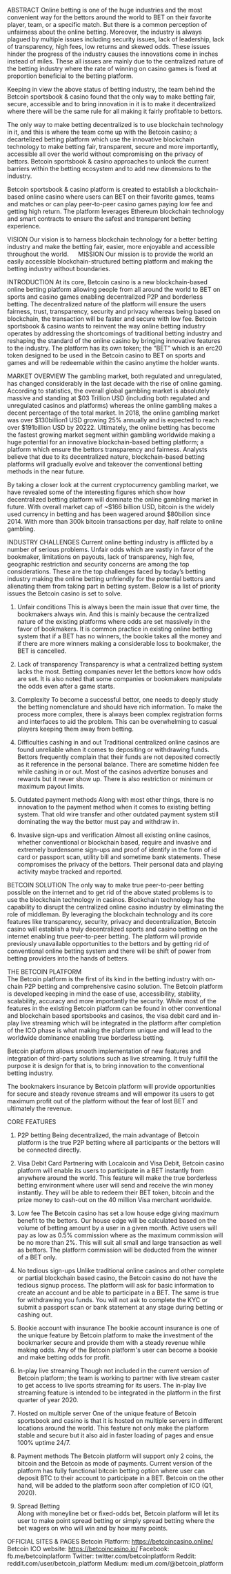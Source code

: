 ABSTRACT
Online betting is one of the huge industries and the most convenient way for the bettors around the world to BET on their favorite player, team, or a specific match. But there is a common perception of unfairness about the online betting. Moreover, the industry is always plagued by multiple issues including security issues, lack of leadership, lack of transparency, high fees, low returns and skewed odds. These issues hinder the progress of the industry causes the innovations come in inches instead of miles. These all issues are mainly due to the centralized nature of the betting industry where the rate of winning on casino games is fixed at proportion beneficial to the betting platform.

Keeping in view the above status of betting industry, the team behind the Betcoin sportsbook & casino found that the only way to make betting fair, secure, accessible and to bring innovation in it is to make it decentralized where there will be the same rule for all making it fairly profitable to bettors. 

The only way to make betting decentralized  is to use blockchain technology in it, and this is where the team come up with the Betcoin casino; a decartelized betting platform  which use the innovative blockchain technology to make betting fair, transparent, secure and more importantly, accessible all over the world without compromising on the privacy of bettors. Betcoin sportsbook & casino approaches to unlock the current barriers within the betting ecosystem and to add new dimensions to the industry.

Betcoin sportsbook & casino platform is created to establish a blockchain-based online casino where users can BET on their favorite games, teams and matches or can play peer-to-peer casino games paying low fee and getting high return. The platform leverages Ethereum blockchain technology and smart contracts to ensure the safest and transparent betting experience.

VISION
Our vision is to harness blockchain technology for a better betting industry and make the betting fair, easier, more enjoyable and accessible throughout the world.
 
MISSION
Our mission is to provide the world an easily accessible blockchain-structured betting platform and making the betting industry without boundaries.

INTRODUCTION 
At its core, Betcoin casino is a new blockchain-based online betting platform allowing people from all around the world to BET on sports and casino games enabling decentralized P2P and borderless betting. The decentralized nature of the platform will ensure the users fairness, trust, transparency, security and privacy whereas being based on blockchain, the transaction will be faster and secure with low fee.
Betcoin sportsbook & casino wants to reinvent the way online betting industry operates by addressing the shortcomings of traditional betting industry and reshaping the standard of the online casino by bringing innovative features to the industry. The platform has its own token; the “BET” which is an erc20 token designed to be used in the Betcoin casino to BET on sports and games and will be redeemable within the casino anytime the holder wants.

MARKET OVERVIEW
The gambling market, both regulated and unregulated, has changed considerably in the last decade with the rise of online gaming. According to statistics, the overall global gambling market is absolutely massive and standing at $03 Trillion USD (including both regulated and unregulated casinos and platforms) whereas the online gambling makes a decent percentage of the total market. In 2018, the online gambling market was over $130billion1 USD growing 25% annually and is expected to reach over $191billion USD by 20222. Ultimately, the online betting has become the fastest growing market segment within gambling worldwide making a huge potential for an innovative blockchain-based betting platform; a platform which ensure the bettors transparency and fairness. Analysts believe that due to its decentralized nature, blockchain-based betting platforms will gradually evolve and takeover the conventional betting methods in the near future.

By taking a closer look at the current cryptocurrency gambling market, we have revealed some of the interesting figures which show how decentralized betting platform will dominate the online gambling market in future. With overall market cap of ~$166 billion USD, bitcoin is the widely used currency in betting and has been wagered around $80bilion since 2014. With more than 300k bitcoin transactions per day, half relate to online gambling.


INDUSTRY CHALLENGES
Current online betting industry is afflicted by a number of serious problems. Unfair odds which are vastly in favor of the bookmaker, limitations on payouts, lack of transparency, high fee, geographic restriction and security concerns are among the top considerations. These are the top challenges faced by today’s betting industry making the online betting unfriendly for the potential bettors and alienating them from taking part in betting system. Below is a list of priority issues the Betcoin casino is set to solve.

1.	Unfair conditions
This is always been the main issue that over time, the bookmakers always win. And this is mainly because the centralized nature of the existing platforms where odds are set massively in the favor of bookmakers. It is common practice in existing online betting system that if a BET has no winners, the bookie takes all the money and if there are more winners making a considerable loss to bookmaker, the BET is cancelled. 

2.	Lack of transparency 
Transparency is what a centralized betting system lacks the most. Betting companies never let the bettors know how odds are set. It is also noted that some companies or bookmakers manipulate the odds even after a game starts. 

3.	Complexity 
To become a successful bettor, one needs to deeply study the betting nomenclature and should have rich information. To make the process more complex, there is always been complex registration forms and interfaces to aid the problem. This can be overwhelming to casual players keeping them away from betting.

4.	Difficulties cashing in and out
Traditional centralized online casinos are found unreliable when it comes to depositing or withdrawing funds. Bettors frequently complain that their funds are not deposited correctly as it reference in the personal balance. There are sometime hidden fee while cashing in or out.  Most of the casinos advertize bonuses and rewards but it never show up. There is also restriction or minimum or maximum payout limits.

5.	Outdated payment methods 
Along with most other things, there is no innovation to the payment method when it comes to existing betting system. That old wire transfer and other outdated payment system still dominating the way the bettor must pay and withdraw in. 

6.	Invasive sign-ups and verification
Almost all existing online casinos, whether conventional or blockchain based, require and invasive and extremely burdensome sign-ups and proof of identify in the form of id card or passport scan, utility bill and sometime bank statements. These compromises the privacy of the bettors. Their personal data and playing activity maybe tracked and reported. 

	
BETCOIN  SOLUTION
The only way to make true peer-to-peer betting possible on the internet and to get rid of the above stated problems is to use the blockchain technology in casinos. Blockchain technology has the capability to disrupt the centralized online casino industry by eliminating the role of middleman. By leveraging the blockchain technology and its core features like transparency, security, privacy and decentralization, Betcoin casino will establish a truly decentralized sports and casino betting on the internet enabling true peer-to-peer betting. The platform will provide previously unavailable opportunities to the bettors and by getting rid of conventional online betting system and there will be shift of power from betting providers into the hands of betters. 

THE BETCOIN	PLATFORM  
The Betcoin platform is the first of its kind in the betting industry with on-chain P2P betting and comprehensive casino solution. The Betcoin platform is developed keeping in mind the ease of use, accessibility, stability, scalability, accuracy and more importantly the security. While most of the features in the existing Betcoin platform can be found in other conventional and blockchain based sportsbooks and casinos, the visa debit card and in-play live streaming which will be integrated in the platform after completion of the ICO phase is what making the platform unique and will lead to the worldwide dominance enabling true borderless betting. 

Betcoin platform allows smooth implementation of new features and integration of third-party solutions such as live streaming. It truly fulfill the purpose it is design for that is, to bring innovation to the conventional betting industry. 

The bookmakers insurance by Betcoin platform will provide opportunities for secure and steady revenue streams and will empower its users to get maximum profit out of the platform without the fear of lost BET and ultimately the revenue.   

CORE FEATURES  
1.	P2P betting
Being decentralized, the main advantage of Betcoin platform is the true P2P betting where all participants or the bettors will be connected directly. 

2.	Visa Debit Card
Partnering with Localcoin and Visa Debit, Betcoin casino platform will enable its users to participate in a BET instantly from anywhere around the world. This feature will make the true borderless betting environment where user will send and receive the win money instantly. They will be able to redeem their BET token, bitcoin and the prize money to cash-out on the 40 million Visa merchant worldwide. 

3.	Low fee
The Betcoin casino has set a low house edge giving maximum benefit to the bettors. Our house edge will be  calculated based on the volume of betting amount by a user in a given month. Active users will pay as low as 0.5% commission where as the maximum commission will be no more than 2%. This will suit all small and large transaction as well as bettors. The platform commission will be deducted from the winner of a BET only.

4.	No tedious sign-ups
Unlike traditional online casinos and other complete or partial blockchain based casino, the Betcoin casino do not have the tedious signup process. The platform will ask for basic information to create an account and be able to participate in a BET. The same is true for withdrawing you funds. You will not ask to complete the KYC or submit a passport scan or bank statement at any stage during betting or cashing out. 

5.	Bookie account with insurance
The bookie account insurance is one of the unique feature by Betcoin platform to make the investment of the bookmarker secure and provide them with a steady revenue while making odds. Any of the Betcoin platform's user can become a bookie and make betting odds for profit.

6.	In-play live streaming
Though not included in the current version of Betcoin platform; the team is working to partner with live stream caster to get access to live sports streaming for its users. The in-play live streaming feature is intended to be integrated in the platform in  the first quarter of year 2020.

7.	Hosted on multiple server 
One of the unique feature of Betcoin sportsbook and casino is that it is hosted on multiple servers in different locations around the world. This feature not only make the platform stable and secure but it also aid in faster loading of pages and ensue 100% uptime 24/7.  

8.	Payment methods 
The Betcoin platform will support only 2 coins, the bitcoin and the Betcoin as mode of payments. Current version of the platform has fully functional bitcoin betting option where user can deposit BTC to their account to participate in a BET. Betcoin on the other hand, will be added to the platform soon after completion of ICO (Q1, 2020).

9.	Spread Betting    
Along with moneyline bet or fixed-odds bet, Betcoin platform will let its user to make point spread betting or simply spread betting where the bet wagers on who will win and by how many points. 


OFFICIAL SITES & PAGES
Betcoin Platform:		https://betcoincasino.online/ 
Betcoin ICO website: 	https://betcoincasino.io/
Facebook: fb.me/betcoinplatform
Twitter: twitter.com/betcoinplatform
Reddit: reddit.com/user/betcoin_platform
Medium: medium.com/@betcoin_platform

